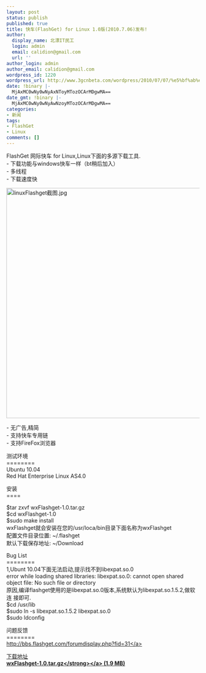 ```yaml
---
layout: post
status: publish
published: true
title: 快车(FlashGet) for Linux 1.0版(2010.7.06)发布!
author:
  display_name: 北漂IT民工
  login: admin
  email: calidion@gmail.com
  url: ''
author_login: admin
author_email: calidion@gmail.com
wordpress_id: 1220
wordpress_url: http://www.3gcnbeta.com/wordpress/2010/07/07/%e5%bf%ab%e8%bd%a6flashget-for-linux-1-0%e7%89%882010-7-06%e5%8f%91%e5%b8%83/
date: !binary |-
  MjAxMC0wNy0wNyAxNToyMTozOCArMDgwMA==
date_gmt: !binary |-
  MjAxMC0wNy0wNyAwNzoyMTozOCArMDgwMA==
categories:
- 新闻
tags:
- FlashGet
- Linux
comments: []
---
```

<p>FlashGet 网际快车 for Linux,Linux下面的多源下载工具.<br />
- 下载功能与windows快车一样（bt稍后加入）<br />
- 多线程<br />
- 下载速度快</p>
<p><img id="aimg_1310" src="http:&#47;&#47;img.cnbeta.com&#47;newsimg&#47;100707&#47;09442902011503456.jpg" alt="linuxFlashget截图.jpg" width="600" &#47;></p>
<p>- 无广告,精简<br />
- 支持快车专用链<br />
- 支持FireFox浏览器</p>
<p>测试环境<br />
========<br />
Ubuntu 10.04<br />
Red Hat Enterprise Linux AS4.0</p>
<p>安装<br />
====</p>
<p>$tar zxvf wxFlashget-1.0.tar.gz<br />
$cd wxFlashget-1.0<br />
$sudo make install<br />
wxFlashget就会安装在您的&#47;usr&#47;loca&#47;bin目录下面名称为wxFlashget<br />
配置文件目录位置: ~&#47;.flashget<br />
默认下载保存地址: ~&#47;Download</p>
<p>Bug&nbsp;List<br />
========<br />
1,Ubunt 10.04下面无法启动,提示找不到libexpat.so.0<br />
error while loading shared libraries: libexpat.so.0: cannot open shared object file: No such file or directory<br />
原因,编译flashget使用的是libexpat.so.0版本,系统默认为libexpat.so.1.5.2,做软连 接即可.<br />
$cd &#47;usr&#47;lib<br />
$sudo ln -s libexpat.so.1.5.2 libexpat.so.0<br />
$sudo ldconfig</p>
<p>问题反馈<br />
========<br />
<a href="http:&#47;&#47;bbs.flashget.com&#47;forumdisplay.php?fid=31" target="_blank">http:&#47;&#47;bbs.flashget.com&#47;forumdisplay.php?fid=31<&#47;a></p>
<p>下载地址<br />
<a href="http:&#47;&#47;bbs.flashget.com&#47;attachment.php?aid=MTMxN3w0N2NjNmE4N3wxMjc4NDY3MDE1fDY0MDVNM3dGb1FNY21hd1pJZzdXWmNUVmFKeGp6b3oxall6cHlqaWg5NWZvWklN" target="_blank"><strong>wxFlashget-1.0.tar.gz<&#47;strong><&#47;a> (1.9 MB)</p>
